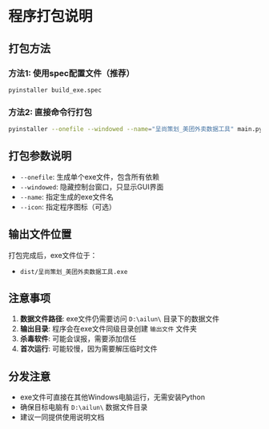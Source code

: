 # 程序打包说明

## 打包方法

### 方法1: 使用spec配置文件（推荐）
```bash
pyinstaller build_exe.spec
```

### 方法2: 直接命令行打包
```bash
pyinstaller --onefile --windowed --name="呈尚策划_美团外卖数据工具" main.py
```

## 打包参数说明

- `--onefile`: 生成单个exe文件，包含所有依赖
- `--windowed`: 隐藏控制台窗口，只显示GUI界面
- `--name`: 指定生成的exe文件名
- `--icon`: 指定程序图标（可选）

## 输出文件位置

打包完成后，exe文件位于：
- `dist/呈尚策划_美团外卖数据工具.exe`

## 注意事项

1. **数据文件路径**: exe文件仍需要访问 `D:\ailun\` 目录下的数据文件
2. **输出目录**: 程序会在exe文件同级目录创建 `输出文件` 文件夹
3. **杀毒软件**: 可能会误报，需要添加信任
4. **首次运行**: 可能较慢，因为需要解压临时文件

## 分发注意

- exe文件可直接在其他Windows电脑运行，无需安装Python
- 确保目标电脑有 `D:\ailun\` 数据文件目录
- 建议一同提供使用说明文档